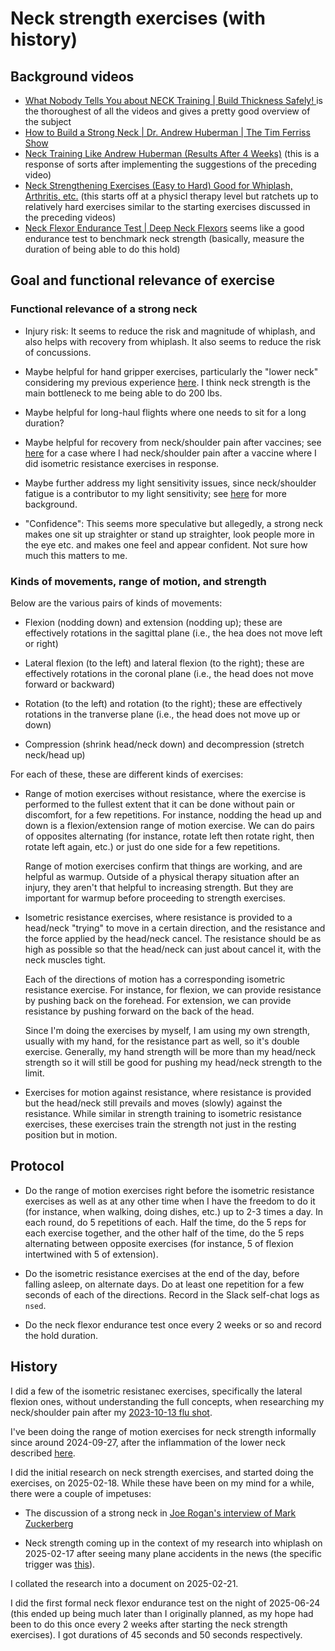 # Neck strength exercises (with history)

## Background videos

* [What Nobody Tells You about NECK Training | Build Thickness Safely!
](https://www.youtube.com/watch?v=5Rn8iDZOzTk) is the thoroughest of all the videos and gives a pretty good overview of the subject
* [How to Build a Strong Neck | Dr. Andrew Huberman | The Tim Ferriss Show
](https://www.youtube.com/watch?v=uI-D4JTcOr4)
* [Neck Training Like Andrew Huberman (Results After 4 Weeks)](https://www.youtube.com/watch?v=1iM_JMW-up0) (this is a response of sorts after implementing the suggestions of the preceding video)
* [Neck Strengthening Exercises (Easy to Hard) Good for Whiplash, Arthritis, etc.](https://www.youtube.com/watch?v=Jz-UKE6_GAI) (this starts off at a physicl therapy level but ratchets up to relatively hard exercises similar to the starting exercises discussed in the preceding videos)
* [Neck Flexor Endurance Test | Deep Neck Flexors](https://www.youtube.com/watch?v=0JEWM_McBmM) seems like a good endurance test to benchmark neck strength (basically, measure the duration of being able to do this hold)

## Goal and functional relevance of exercise

### Functional relevance of a strong neck

* Injury risk: It seems to reduce the risk and magnitude of whiplash,
  and also helps with recovery from whiplash. It also seems to reduce
  the risk of concussions.

* Maybe helpful for hand gripper exercises, particularly the "lower
  neck" considering my previous experience
  [here](../../events/2024/2024-09-27-onward-minor-inflammation-of-lower-neck.md). I
  think neck strength is the main bottleneck to me being able to do
  200 lbs.

* Maybe helpful for long-haul flights where one needs to sit for a
  long duration?

* Maybe helpful for recovery from neck/shoulder pain after vaccines;
  see [here](../../events/2023/2023-10-13-flu-shot.md) for a case
  where I had neck/shoulder pain after a vaccine where I did isometric
  resistance exercises in response.

* Maybe further address my light sensitivity issues, since
  neck/shoulder fatigue is a contributor to my light sensitivity; see
  [here](../best-practices/best-practices-around-light.md) for more
  background.

* "Confidence": This seems more speculative but allegedly, a strong
  neck makes one sit up straighter or stand up straighter, look people
  more in the eye etc. and makes one feel and appear confident. Not
  sure how much this matters to me.

### Kinds of movements, range of motion, and strength

Below are the various pairs of kinds of movements:

* Flexion (nodding down) and extension (nodding up); these are
  effectively rotations in the sagittal plane (i.e., the hea does not
  move left or right)

* Lateral flexion (to the left) and lateral flexion (to the right);
  these are effectively rotations in the coronal plane (i.e., the head
  does not move forward or backward)

* Rotation (to the left) and rotation (to the right); these are
  effectively rotations in the tranverse plane (i.e., the head does
  not move up or down)

* Compression (shrink head/neck down) and decompression (stretch
  neck/head up)

For each of these, these are different kinds of exercises:

* Range of motion exercises without resistance, where the exercise is
  performed to the fullest extent that it can be done without pain or
  discomfort, for a few repetitions. For instance, nodding the head up
  and down is a flexion/extension range of motion exercise. We can do
  pairs of opposites alternating (for instance, rotate left then
  rotate right, then rotate left again, etc.) or just do one side for
  a few repetitions.

  Range of motion exercises confirm that things are working, and are
  helpful as warmup. Outside of a physical therapy situation after an
  injury, they aren't that helpful to increasing strength. But they
  are important for warmup before proceeding to strength exercises.

* Isometric resistance exercises, where resistance is provided to a
  head/neck "trying" to move in a certain direction, and the
  resistance and the force applied by the head/neck cancel. The
  resistance should be as high as possible so that the head/neck can
  just about cancel it, with the neck muscles tight.

  Each of the directions of motion has a corresponding isometric
  resistance exercise. For instance, for flexion, we can provide
  resistance by pushing back on the forehead. For extension, we can
  provide resistance by pushing forward on the back of the head.

  Since I'm doing the exercises by myself, I am using my own strength,
  usually with my hand, for the resistance part as well, so it's
  double exercise. Generally, my hand strength will be more than my
  head/neck strength so it will still be good for pushing my head/neck
  strength to the limit.

* Exercises for motion against resistance, where resistance is
  provided but the head/neck still prevails and moves (slowly) against
  the resistance. While similar in strength training to isometric
  resistance exercises, these exercises train the strength not just in
  the resting position but in motion.

## Protocol

* Do the range of motion exercises right before the isometric
  resistance exercises as well as at any other time when I have the
  freedom to do it (for instance, when walking, doing dishes, etc.) up
  to 2-3 times a day. In each round, do 5 repetitions of each. Half
  the time, do the 5 reps for each exercise together, and the other
  half of the time, do the 5 reps alternating between opposite
  exercises (for instance, 5 of flexion intertwined with 5 of
  extension).

* Do the isometric resistance exercises at the end of the day, before
  falling asleep, on alternate days. Do at least one repetition for a
  few seconds of each of the directions. Record in the Slack self-chat
  logs as `nsed`.

* Do the neck flexor endurance test once every 2 weeks or so and
  record the hold duration.

## History

I did a few of the isometric resistanec exercises, specifically the
lateral flexion ones, without understanding the full concepts, when
researching my neck/shoulder pain after my [2023-10-13 flu
shot](../../events/2023/2023-10-13-flu-shot.md).

I've been doing the range of motion exercises for neck strength
informally since around 2024-09-27, after the inflammation of the
lower neck described
[here](../../events/2024/2024-09-27-onward-minor-inflammation-of-lower-neck.md).

I did the initial research on neck strength exercises, and started
doing the exercises, on 2025-02-18. While these have been on my mind for a while, there were a couple of impetuses:

* The discussion of a strong neck in [Joe Rogan's interview of Mark
  Zuckerberg](https://www.youtube.com/watch?v=7k1ehaE0bdU)

* Neck strength coming up in the context of my research into whiplash
  on 2025-02-17 after seeing many plane accidents in the news (the
  specific trigger was
  [this](https://en.wikipedia.org/wiki/Delta_Connection_Flight_4819)).

I collated the research into a document on 2025-02-21.

I did the first formal neck flexor endurance test on the night of
2025-06-24 (this ended up being much later than I originally planned,
as my hope had been to do this once every 2 weeks after starting the
neck strength exercises). I got durations of 45 seconds and 50 seconds
respectively.
